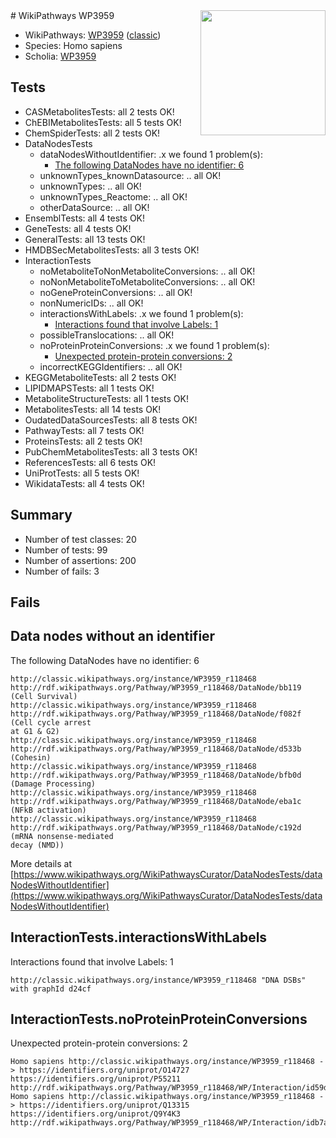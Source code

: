 <img style="float: right; width: 200px" src="https://upload.wikimedia.org/wikipedia/commons/thumb/8/83/Wplogo_with_text_500.png/640px-Wplogo_with_text_500.png" />
# WikiPathways WP3959

* WikiPathways: [WP3959](https://wikipathways.org/pathways/WP3959) ([classic](https://classic.wikipathways.org/instance/WP3959))
* Species: Homo sapiens
* Scholia: [WP3959](https://scholia.toolforge.org/wikipathways/WP3959)
## Tests
* CASMetabolitesTests: all 2 tests OK!
* ChEBIMetabolitesTests: all 5 tests OK!
* ChemSpiderTests: all 2 tests OK!
* DataNodesTests
    * dataNodesWithoutIdentifier: .x we found 1 problem(s):
        * [The following DataNodes have no identifier: 6](#d2d32fa5)
    * unknownTypes_knownDatasource: .. all OK!
    * unknownTypes: .. all OK!
    * unknownTypes_Reactome: .. all OK!
    * otherDataSource: .. all OK!
* EnsemblTests: all 4 tests OK!
* GeneTests: all 4 tests OK!
* GeneralTests: all 13 tests OK!
* HMDBSecMetabolitesTests: all 3 tests OK!
* InteractionTests
    * noMetaboliteToNonMetaboliteConversions: .. all OK!
    * noNonMetaboliteToMetaboliteConversions: .. all OK!
    * noGeneProteinConversions: .. all OK!
    * nonNumericIDs: .. all OK!
    * interactionsWithLabels: .x we found 1 problem(s):
        * [Interactions found that involve Labels: 1](#630d2678)
    * possibleTranslocations: .. all OK!
    * noProteinProteinConversions: .x we found 1 problem(s):
        * [Unexpected protein-protein conversions: 2](#2cf74678)
    * incorrectKEGGIdentifiers: .. all OK!
* KEGGMetaboliteTests: all 2 tests OK!
* LIPIDMAPSTests: all 1 tests OK!
* MetaboliteStructureTests: all 1 tests OK!
* MetabolitesTests: all 14 tests OK!
* OudatedDataSourcesTests: all 8 tests OK!
* PathwayTests: all 7 tests OK!
* ProteinsTests: all 2 tests OK!
* PubChemMetabolitesTests: all 3 tests OK!
* ReferencesTests: all 6 tests OK!
* UniProtTests: all 5 tests OK!
* WikidataTests: all 4 tests OK!


## Summary

* Number of test classes: 20
* Number of tests: 99
* Number of assertions: 200
* Number of fails: 3

## Fails

<a name="d2d32fa5" />

## Data nodes without an identifier

The following DataNodes have no identifier: 6
```
http://classic.wikipathways.org/instance/WP3959_r118468 http://rdf.wikipathways.org/Pathway/WP3959_r118468/DataNode/bb119 (Cell Survival)
http://classic.wikipathways.org/instance/WP3959_r118468 http://rdf.wikipathways.org/Pathway/WP3959_r118468/DataNode/f082f (Cell cycle arrest
at G1 & G2)
http://classic.wikipathways.org/instance/WP3959_r118468 http://rdf.wikipathways.org/Pathway/WP3959_r118468/DataNode/d533b (Cohesin)
http://classic.wikipathways.org/instance/WP3959_r118468 http://rdf.wikipathways.org/Pathway/WP3959_r118468/DataNode/bfb0d (Damage Processing)
http://classic.wikipathways.org/instance/WP3959_r118468 http://rdf.wikipathways.org/Pathway/WP3959_r118468/DataNode/eba1c (NFkB activation)
http://classic.wikipathways.org/instance/WP3959_r118468 http://rdf.wikipathways.org/Pathway/WP3959_r118468/DataNode/c192d (mRNA nonsense-mediated
decay (NMD))
```

More details at [https://www.wikipathways.org/WikiPathwaysCurator/DataNodesTests/dataNodesWithoutIdentifier](https://www.wikipathways.org/WikiPathwaysCurator/DataNodesTests/dataNodesWithoutIdentifier)

<a name="630d2678" />

## InteractionTests.interactionsWithLabels

Interactions found that involve Labels: 1
```
http://classic.wikipathways.org/instance/WP3959_r118468 "DNA DSBs" with graphId d24cf
```

<a name="2cf74678" />

## InteractionTests.noProteinProteinConversions

Unexpected protein-protein conversions: 2
```
Homo sapiens http://classic.wikipathways.org/instance/WP3959_r118468 -> https://identifiers.org/uniprot/O14727 https://identifiers.org/uniprot/P55211 http://rdf.wikipathways.org/Pathway/WP3959_r118468/WP/Interaction/id59d277cc
Homo sapiens http://classic.wikipathways.org/instance/WP3959_r118468 -> https://identifiers.org/uniprot/Q13315 https://identifiers.org/uniprot/Q9Y4K3 http://rdf.wikipathways.org/Pathway/WP3959_r118468/WP/Interaction/idb7a51c21
```

